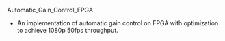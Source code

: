 Automatic_Gain_Control_FPGA
- An implementation of automatic gain control on FPGA with optimization to achieve 1080p 50fps throughput.
